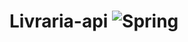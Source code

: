 # Livraria-api            ![Spring](https://img.shields.io/badge/spring-%236DB33F.svg?style=for-the-badge&logo=spring&logoColor=white)

